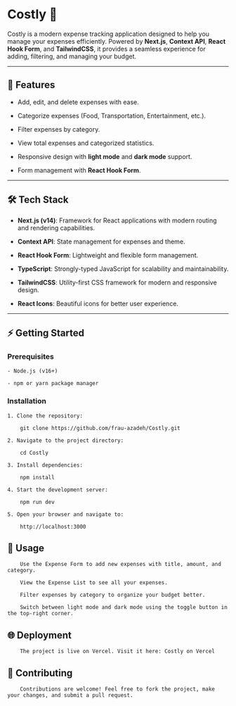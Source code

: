 # Costly 🧾

Costly is a modern expense tracking application designed to help you manage your expenses efficiently. Powered by **Next.js**, **Context API**, **React Hook Form**, and **TailwindCSS**, it provides a seamless experience for adding, filtering, and managing your budget.

---

## 🚀 Features
- Add, edit, and delete expenses with ease.

- Categorize expenses (Food, Transportation, Entertainment, etc.).

- Filter expenses by category.

- View total expenses and categorized statistics.

- Responsive design with **light mode** and **dark mode** support.

- Form management with **React Hook Form**.

---
## 🛠️ Tech Stack
- **Next.js (v14)**: Framework for React applications with modern routing and rendering capabilities.

- **Context API**: State management for expenses and theme.

- **React Hook Form**: Lightweight and flexible form management.

- **TypeScript**: Strongly-typed JavaScript for scalability and maintainability.

- **TailwindCSS**: Utility-first CSS framework for modern and responsive design.

- **React Icons**: Beautiful icons for better user experience.

---

## ⚡ Getting Started

### Prerequisites

    - Node.js (v16+)

    - npm or yarn package manager

### Installation

    1. Clone the repository:
  
        git clone https://github.com/frau-azadeh/Costly.git

    2. Navigate to the project directory:

        cd Costly

    3. Install dependencies:

        npm install

    4. Start the development server:

        npm run dev

    5. Open your browser and navigate to:

        http://localhost:3000

##  🎯 Usage

        Use the Expense Form to add new expenses with title, amount, and category.

        View the Expense List to see all your expenses.

        Filter expenses by category to organize your budget better.

        Switch between light mode and dark mode using the toggle button in the top-right corner.

##  🌐 Deployment

        The project is live on Vercel. Visit it here: Costly on Vercel

##   🙌 Contributing

        Contributions are welcome! Feel free to fork the project, make your changes, and submit a pull request.

    

